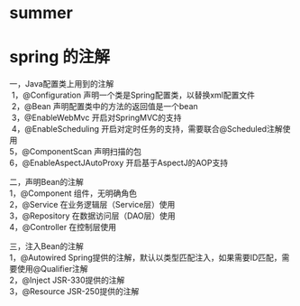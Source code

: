 # summer
# spring 的注解
<p>
一，Java配置类上用到的注解<br/>
  1，@Configuration 声明一个类是Spring配置类，以替换xml配置文件<br/>
  2，@Bean 声明配置类中的方法的返回值是一个bean<br/>
  3，@EnableWebMvc 开启对SpringMVC的支持 <br/>
  4，@EnableScheduling 开启对定时任务的支持，需要联合@Scheduled注解使用<br/>
  5，@ComponentScan 声明扫描的包<br/>
  6，@EnableAspectJAutoProxy 开启基于AspectJ的AOP支持<br/>
</p>
<p>
二，声明Bean的注解<br/>
 1，@Component 组件，无明确角色<br/>
 2，@Service 在业务逻辑层（Service层）使用<br/>
 3，@Repository 在数据访问层（DAO层）使用<br/>
 4，@Controller 在控制层使用<br/>
</p>
<p>
三，注入Bean的注解<br/>
 1，@Autowired Spring提供的注解，默认以类型匹配注入，如果需要ID匹配，需要使用@Qualifier注解<br/>
 2，@Inject JSR-330提供的注解<br/>
 3，@Resource JSR-250提供的注解<br/>
</p> 
